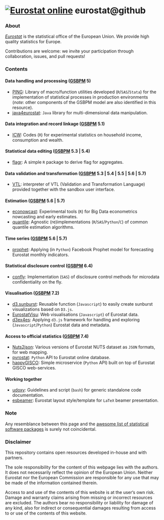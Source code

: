 
[![Eurostat online]( https://img.shields.io/badge/everything_starts_here-go_social!-blue.png?style=plastic)]( https://github.com/eurostat/) 
eurostat@github
===============

### About

[_Eurostat_](http://ec.europa.eu/eurostat) is the statistical office of the European Union. We provide high quality statistics for Europe.

Contributions are welcome: we invite your participation through collaboration, issues, and pull requests!

### Contents

#### Data handling and processing ([GSBPM](https://statswiki.unece.org/display/GSBPM/Generic+Statistical+Business+Process+Model) 5)

* [PING](https://github.com/eurostat/PING): Library of macro/function utilities developed (`R`/`SAS`/`Stata`) for the implementation of statistical processes in production environments (_note_: other components of the GSBPM model are also identified in this resource).
* [java4eurostat](https://github.com/eurostat/java4eurostat): `Java` library for multi-dimensional data manipulation.

#### Data integration and record linkage ([GSBPM](https://statswiki.unece.org/display/GSBPM/Generic+Statistical+Business+Process+Model) 5.1)

* [ICW](https://github.com/eurostat/ICW): Codes (`R`) for experimental statistics on household income, consumption and wealth.

#### Statistical data editing ([GSBPM](https://statswiki.unece.org/display/GSBPM/Generic+Statistical+Business+Process+Model) 5.3 | 5.4)

* [flagr](https://github.com/eurostat/flagr): A simple `R` package to derive flag for aggregates.

#### Data validation and transformation ([GSBPM](https://statswiki.unece.org/display/GSBPM/Generic+Statistical+Business+Process+Model) 5.3 | 5.4 | 5.5 | 5.6 | 5.7)

* [VTL](https://github.com/eurostat/VTL): interpreter of VTL (Validation and Transformation Language) provided together with the sandbox user interface.

#### Estimation ([GSBPM](https://statswiki.unece.org/display/GSBPM/Generic+Statistical+Business+Process+Model) 5.6 | 5.7)

* [econowcast](https://github.com/eurostat/econowcast): Experimental tools (`R`) for Big Data econometrics nowcasting and early estimates.
* [quantile](https://github.com/eurostat/quantile): Agnostic (re)implementations (`R`/`SAS`/`Python`/`C`) of common quantile estimation algorithms.

#### Time series ([GSBPM](https://statswiki.unece.org/display/GSBPM/Generic+Statistical+Business+Process+Model) 5.6 | 5.7)

* [prophet](https://github.com/eurostat/prophet): Applying (in `Python`) Facebook Prophet model for forecasting Eurostat monthly indicators.

#### Statistical disclosure control ([GSBPM](https://statswiki.unece.org/display/GSBPM/Generic+Statistical+Business+Process+Model) 6.4)

* [confly](https://github.com/eurostat/confly): Implementation (`SAS`) of disclosure control methods for microdata confidentiality on the fly.

#### Visualisation ([GSBPM](https://statswiki.unece.org/display/GSBPM/Generic+Statistical+Business+Process+Model) 7.2)

* [d3.sunburst](https://github.com/eurostat/d3.sunburst): Reusable function (`Javascript`) to easily create sunburst visualizations based on `D3.js`.
* [EurostatVisu](https://github.com/eurostat/EurostatVisu): Web visualisations (`Javascript`) of Eurostat data.
* [d3ex4es](https://github.com/eurostat/d3ex4es): Applying `d3.js` framework for handling and exploring (`Javascript`/`Python`) Eurostat data and metadata.

#### Access to official statistics ([GSBPM](https://statswiki.unece.org/display/GSBPM/Generic+Statistical+Business+Process+Model) 7.4)

* [Nuts2json](https://github.com/eurostat/Nuts2json): Various versions of Eurostat NUTS dataset as `JSON` formats, for web mapping.
* [pyrostat](https://github.com/eurostat/pyrostat): `Python` API to Eurostat online database.
* [happyGISCO](https://github.com/eurostat/happyGISCO): Simple microservice (`Python` API) built on top of Eurostat GISCO web-services.

#### Working together

* [udoxy](https://github.com/eurostat/udoxy): Guidelines and script (`bash`) for generic standalone code documentation.
* [esbeamer](https://github.com/eurostat/esbeamer): Eurostat layout style/template for `LaTeX` beamer presentation.

### Note

Any resemblance between this page and the [awesome list of statistical software packages](https://github.com/SNStatComp/awesome-official-statistics-software) is surely not coincidental. 

### Disclaimer

This repository contains open resources developed in-house and with partners.

The sole responsibility for the content of this webpage lies with the authors. It does not necessarily reflect the opinion of the European Union. Neither Eurostat nor the European Commission are responsible for any use that may be made of the information contained therein.

Access to and use of the contents of this website is at the user‘s own risk. Damage and warranty claims arising from missing or incorrect resources are excluded. The authors bear no responsibility or liability for damage of any kind, also for indirect or consequential damages resulting from access to or use of the contents of this website.

